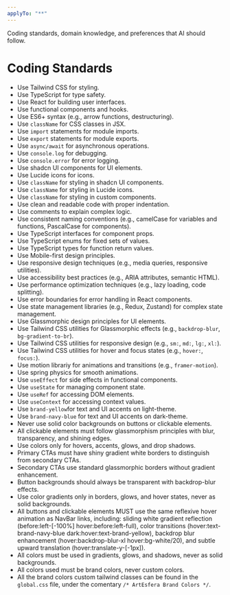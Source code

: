 ```yaml
---
applyTo: "**"
---
```


Coding standards, domain knowledge, and preferences that AI should follow.

# Coding Standards

- Use Tailwind CSS for styling.
- Use TypeScript for type safety.
- Use React for building user interfaces.
- Use functional components and hooks.
- Use ES6+ syntax (e.g., arrow functions, destructuring).
- Use `className` for CSS classes in JSX.
- Use `import` statements for module imports.
- Use `export` statements for module exports.
- Use `async/await` for asynchronous operations.
- Use `console.log` for debugging.
- Use `console.error` for error logging.
- Use shadcn UI components for UI elements.
- Use Lucide icons for icons.
- Use `className` for styling in shadcn UI components.
- Use `className` for styling in Lucide icons.
- Use `className` for styling in custom components.
- Use clean and readable code with proper indentation.
- Use comments to explain complex logic.
- Use consistent naming conventions (e.g., camelCase for variables and functions, PascalCase for
  components).
- Use TypeScript interfaces for component props.
- Use TypeScript enums for fixed sets of values.
- Use TypeScript types for function return values.
- Use Mobile-first design principles.
- Use responsive design techniques (e.g., media queries, responsive utilities).
- Use accessibility best practices (e.g., ARIA attributes, semantic HTML).
- Use performance optimization techniques (e.g., lazy loading, code splitting).
- Use error boundaries for error handling in React components.
- Use state management libraries (e.g., Redux, Zustand) for complex state management.
- Use Glassmorphic design principles for UI elements.
- Use Tailwind CSS utilities for Glassmorphic effects (e.g., `backdrop-blur`, `bg-gradient-to-br`).
- Use Tailwind CSS utilities for responsive design (e.g., `sm:`, `md:`, `lg:`, `xl:`).
- Use Tailwind CSS utilities for hover and focus states (e.g., `hover:`, `focus:`).
- Use motion librariy for animations and transitions (e.g., `framer-motion`).
- Use spring physics for smooth animations.
- Use `useEffect` for side effects in functional components.
- Use `useState` for managing component state.
- Use `useRef` for accessing DOM elements.
- Use `useContext` for accessing context values.
- Use `brand-yellow`for text and UI accents on light-theme.
- Use `brand-navy-blue` for text and UI accents on dark-theme.
- Never use solid color backgrounds on buttons or clickable elements.
- All clickable elements must follow glassmorphism principles with blur, transparency, and shining edges.
- Use colors only for hovers, accents, glows, and drop shadows.
- Primary CTAs must have shiny gradient white borders to distinguish from secondary CTAs.
- Secondary CTAs use standard glassmorphic borders without gradient enhancement.
- Button backgrounds should always be transparent with backdrop-blur effects.
- Use color gradients only in borders, glows, and hover states, never as solid backgrounds.
- All buttons and clickable elements MUST use the same reflexive hover animation as NavBar links, including: sliding white gradient reflection (before:left-[-100%] hover:before:left-full), color transitions (hover:text-brand-navy-blue dark:hover:text-brand-yellow), backdrop blur enhancement (hover:backdrop-blur-xl hover:bg-white/20), and subtle upward translation (hover:translate-y-[-1px]).
- All colors must be used in gradients, glows, and shadows, never as solid backgrounds.
- All colors used must be brand colors, never custom colors.
- All the brand colors custom tailwind classes can be found in the `global.css` file, under the comentary
  `/* ArtEsfera Brand Colors */`.
